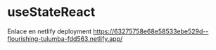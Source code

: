 # useStateReact

Enlace en netlify deployment
https://63275758e68e58533ebe529d--flourishing-tulumba-fdd563.netlify.app/
